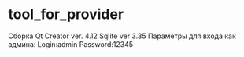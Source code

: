 # tool_for_provider
Сборка Qt Creator ver. 4.12
Sqlite ver 3.35
Параметры для входа как админа:
Login:admin
Password:12345
